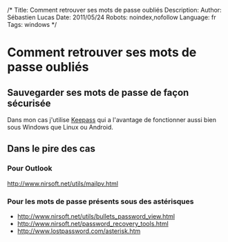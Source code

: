 /*
Title: Comment retrouver ses mots de passe oubliés
Description: 
Author: Sébastien Lucas
Date: 2011/05/24
Robots: noindex,nofollow
Language: fr
Tags: windows
*/
# Comment retrouver ses mots de passe oubliés

## Sauvegarder ses mots de passe de façon sécurisée
Dans mon cas j'utilise [Keepass](http://keepass.info/) qui a l'avantage de fonctionner aussi bien sous Windows que Linux ou Android.

## Dans le pire des cas

### Pour Outlook
http://www.nirsoft.net/utils/mailpv.html

### Pour les mots de passe présents sous des astérisques

* http://www.nirsoft.net/utils/bullets_password_view.html
* http://www.nirsoft.net/password_recovery_tools.html
* http://www.lostpassword.com/asterisk.htm





